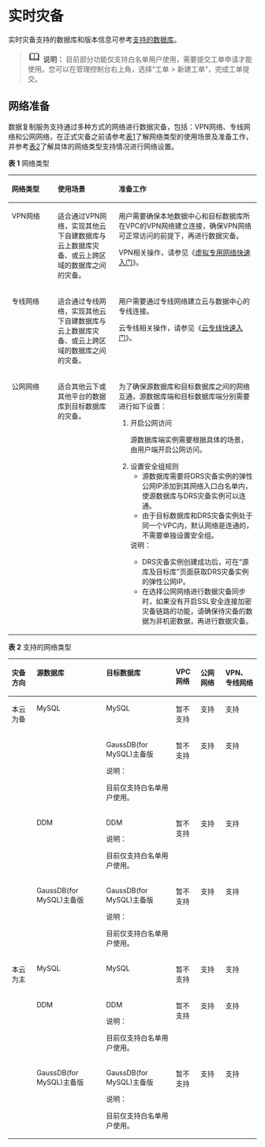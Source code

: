 # 实时灾备<a name="drs_01_0305"></a>

实时灾备支持的数据库和版本信息可参考[支持的数据库](支持的数据库.md#section94921449101416)。

>![](public_sys-resources/icon-note.gif) **说明：** 
>目前部分功能仅支持白名单用户使用，需要提交工单申请才能使用。您可以在管理控制台右上角，选择“工单 \> 新建工单”，完成工单提交。

## 网络准备<a name="zh-cn_topic_0000001149034513_section7123911282"></a>

数据复制服务支持通过多种方式的网络进行数据灾备，包括：VPN网络、专线网络和公网网络，在正式灾备之前请参考[表1](#zh-cn_topic_0000001149034513_table81301656181615)了解网络类型的使用场景及准备工作，并参考[表2](#table1645716771717)了解具体的网络类型支持情况进行网络设置。

**表 1**  网络类型

<a name="zh-cn_topic_0000001149034513_table81301656181615"></a>
<table><thead align="left"><tr id="zh-cn_topic_0000001149034513_row1513013564163"><th class="cellrowborder" valign="top" width="18.5%" id="mcps1.2.4.1.1"><p id="zh-cn_topic_0000001149034513_p1513085671615"><a name="zh-cn_topic_0000001149034513_p1513085671615"></a><a name="zh-cn_topic_0000001149034513_p1513085671615"></a><strong id="zh-cn_topic_0000001149034513_b55681318171719"><a name="zh-cn_topic_0000001149034513_b55681318171719"></a><a name="zh-cn_topic_0000001149034513_b55681318171719"></a>网络类型</strong></p>
</th>
<th class="cellrowborder" valign="top" width="24.560000000000002%" id="mcps1.2.4.1.2"><p id="zh-cn_topic_0000001149034513_p1933549191311"><a name="zh-cn_topic_0000001149034513_p1933549191311"></a><a name="zh-cn_topic_0000001149034513_p1933549191311"></a><strong id="zh-cn_topic_0000001149034513_b1775015515143"><a name="zh-cn_topic_0000001149034513_b1775015515143"></a><a name="zh-cn_topic_0000001149034513_b1775015515143"></a>使用场景</strong></p>
</th>
<th class="cellrowborder" valign="top" width="56.940000000000005%" id="mcps1.2.4.1.3"><p id="zh-cn_topic_0000001149034513_p813011568169"><a name="zh-cn_topic_0000001149034513_p813011568169"></a><a name="zh-cn_topic_0000001149034513_p813011568169"></a><strong id="zh-cn_topic_0000001149034513_b072818014315"><a name="zh-cn_topic_0000001149034513_b072818014315"></a><a name="zh-cn_topic_0000001149034513_b072818014315"></a>准备工作</strong></p>
</th>
</tr>
</thead>
<tbody><tr id="zh-cn_topic_0000001149034513_row513075691614"><td class="cellrowborder" valign="top" width="18.5%" headers="mcps1.2.4.1.1 "><p id="zh-cn_topic_0000001149034513_p8130135619163"><a name="zh-cn_topic_0000001149034513_p8130135619163"></a><a name="zh-cn_topic_0000001149034513_p8130135619163"></a>VPN网络</p>
</td>
<td class="cellrowborder" valign="top" width="24.560000000000002%" headers="mcps1.2.4.1.2 "><p id="zh-cn_topic_0000001149034513_p7783193731416"><a name="zh-cn_topic_0000001149034513_p7783193731416"></a><a name="zh-cn_topic_0000001149034513_p7783193731416"></a>适合通过VPN网络，实现其他云下自建数据库与云上数据库灾备、或云上跨区域的数据库之间的灾备。</p>
</td>
<td class="cellrowborder" valign="top" width="56.940000000000005%" headers="mcps1.2.4.1.3 "><p id="zh-cn_topic_0000001149034513_p1838162621913"><a name="zh-cn_topic_0000001149034513_p1838162621913"></a><a name="zh-cn_topic_0000001149034513_p1838162621913"></a>用户需要确保本地数据中心和目标数据库所在VPC的VPN网络建立连接，确保VPN网络可正常访问的前提下，再进行数据灾备。</p>
<p id="zh-cn_topic_0000001149034513_p46431954163113"><a name="zh-cn_topic_0000001149034513_p46431954163113"></a><a name="zh-cn_topic_0000001149034513_p46431954163113"></a>VPN相关操作，请参见《<a href="https://support.huaweicloud.com/qs-vpn/zh-cn_topic_0133627788.html" target="_blank" rel="noopener noreferrer">虚拟专用网络快速入门</a>》。</p>
</td>
</tr>
<tr id="zh-cn_topic_0000001149034513_row4969916115418"><td class="cellrowborder" valign="top" width="18.5%" headers="mcps1.2.4.1.1 "><p id="zh-cn_topic_0000001149034513_p49704167548"><a name="zh-cn_topic_0000001149034513_p49704167548"></a><a name="zh-cn_topic_0000001149034513_p49704167548"></a>专线网络</p>
</td>
<td class="cellrowborder" valign="top" width="24.560000000000002%" headers="mcps1.2.4.1.2 "><p id="zh-cn_topic_0000001149034513_p137847121412"><a name="zh-cn_topic_0000001149034513_p137847121412"></a><a name="zh-cn_topic_0000001149034513_p137847121412"></a>适合通过专线网络，实现其他云下自建数据库与云上数据库灾备、或云上跨区域的数据库之间的灾备。</p>
</td>
<td class="cellrowborder" valign="top" width="56.940000000000005%" headers="mcps1.2.4.1.3 "><p id="zh-cn_topic_0000001149034513_p1797010167540"><a name="zh-cn_topic_0000001149034513_p1797010167540"></a><a name="zh-cn_topic_0000001149034513_p1797010167540"></a>用户需要通过专线网络建立云与数据中心的专线连接。</p>
<p id="zh-cn_topic_0000001149034513_p169183035219"><a name="zh-cn_topic_0000001149034513_p169183035219"></a><a name="zh-cn_topic_0000001149034513_p169183035219"></a>云专线相关操作，请参见《<a href="https://support.huaweicloud.com/qs-dc/zh-cn_topic_0145790541.html" target="_blank" rel="noopener noreferrer">云专线快速入门</a>》。</p>
</td>
</tr>
<tr id="zh-cn_topic_0000001149034513_row111301056141618"><td class="cellrowborder" valign="top" width="18.5%" headers="mcps1.2.4.1.1 "><p id="zh-cn_topic_0000001149034513_p1213015661613"><a name="zh-cn_topic_0000001149034513_p1213015661613"></a><a name="zh-cn_topic_0000001149034513_p1213015661613"></a>公网网络</p>
</td>
<td class="cellrowborder" valign="top" width="24.560000000000002%" headers="mcps1.2.4.1.2 "><p id="zh-cn_topic_0000001149034513_p13331449101313"><a name="zh-cn_topic_0000001149034513_p13331449101313"></a><a name="zh-cn_topic_0000001149034513_p13331449101313"></a>适合其他云下或其他平台的数据库到目标数据库的灾备。</p>
</td>
<td class="cellrowborder" valign="top" width="56.940000000000005%" headers="mcps1.2.4.1.3 "><p id="zh-cn_topic_0000001149034513_p97175511282"><a name="zh-cn_topic_0000001149034513_p97175511282"></a><a name="zh-cn_topic_0000001149034513_p97175511282"></a>为了确保源数据库和目标数据库之间的网络互通，源数据库端和目标数据库端分别需要进行如下设置：</p>
<a name="zh-cn_topic_0000001149034513_ol971712552814"></a><a name="zh-cn_topic_0000001149034513_ol971712552814"></a><ol id="zh-cn_topic_0000001149034513_ol971712552814"><li>开启公网访问<p id="zh-cn_topic_0000001149034513_p157173518281"><a name="zh-cn_topic_0000001149034513_p157173518281"></a><a name="zh-cn_topic_0000001149034513_p157173518281"></a>源数据库端实例需要根据具体的场景，由用户端开启公网访问。</p>
</li><li>设置安全组规则<a name="zh-cn_topic_0000001149034513_ul14881615102616"></a><a name="zh-cn_topic_0000001149034513_ul14881615102616"></a><ul id="zh-cn_topic_0000001149034513_ul14881615102616"><li>源数据库需要将DRS灾备实例的弹性公网IP添加到其网络入口白名单内，使源数据库与DRS灾备实例可以连通。</li><li>由于目标数据库和DRS灾备实例处于同一个VPC内，默认网络是连通的，不需要单独设置安全组。</li></ul>
<div class="note" id="zh-cn_topic_0000001149034513_note271719582817"><a name="zh-cn_topic_0000001149034513_note271719582817"></a><a name="zh-cn_topic_0000001149034513_note271719582817"></a><span class="notetitle"> 说明： </span><div class="notebody"><a name="zh-cn_topic_0000001149034513_ul1044841115276"></a><a name="zh-cn_topic_0000001149034513_ul1044841115276"></a><ul id="zh-cn_topic_0000001149034513_ul1044841115276"><li>DRS灾备实例创建成功后，可在“源库及目标库”页面获取DRS灾备实例的弹性公网IP。</li><li>在选择公网网络进行数据灾备同步时，如果没有开启SSL安全连接加密灾备链路的功能，请确保待灾备的数据为非机密数据，再进行数据灾备。</li></ul>
</div></div>
</li></ol>
</td>
</tr>
</tbody>
</table>

**表 2**  支持的网络类型

<a name="table1645716771717"></a>
<table><thead align="left"><tr id="row14589791710"><th class="cellrowborder" valign="top" width="10%" id="mcps1.2.7.1.1"><p id="p5458178174"><a name="p5458178174"></a><a name="p5458178174"></a><strong id="b184581474179"><a name="b184581474179"></a><a name="b184581474179"></a>灾备方向</strong></p>
</th>
<th class="cellrowborder" valign="top" width="28.000000000000004%" id="mcps1.2.7.1.2"><p id="p174581675174"><a name="p174581675174"></a><a name="p174581675174"></a><strong id="b9271161011181"><a name="b9271161011181"></a><a name="b9271161011181"></a>源数据库</strong></p>
</th>
<th class="cellrowborder" valign="top" width="28.000000000000004%" id="mcps1.2.7.1.3"><p id="p1344083751716"><a name="p1344083751716"></a><a name="p1344083751716"></a><strong id="b327601016186"><a name="b327601016186"></a><a name="b327601016186"></a>目标数据库</strong></p>
</th>
<th class="cellrowborder" valign="top" width="10%" id="mcps1.2.7.1.4"><p id="p945827181713"><a name="p945827181713"></a><a name="p945827181713"></a><strong id="b34580731717"><a name="b34580731717"></a><a name="b34580731717"></a>VPC网络</strong></p>
</th>
<th class="cellrowborder" valign="top" width="10%" id="mcps1.2.7.1.5"><p id="p845815715171"><a name="p845815715171"></a><a name="p845815715171"></a><strong id="b1645811751717"><a name="b1645811751717"></a><a name="b1645811751717"></a>公网网络</strong></p>
</th>
<th class="cellrowborder" valign="top" width="14.000000000000002%" id="mcps1.2.7.1.6"><p id="p145817781710"><a name="p145817781710"></a><a name="p145817781710"></a><strong id="b1645812717172"><a name="b1645812717172"></a><a name="b1645812717172"></a>VPN、专线网络</strong></p>
</th>
</tr>
</thead>
<tbody><tr id="row34581874178"><td class="cellrowborder" rowspan="4" valign="top" width="10%" headers="mcps1.2.7.1.1 "><p id="p04583721713"><a name="p04583721713"></a><a name="p04583721713"></a>本云为备</p>
</td>
<td class="cellrowborder" rowspan="2" valign="top" width="28.000000000000004%" headers="mcps1.2.7.1.2 "><p id="p1145817761720"><a name="p1145817761720"></a><a name="p1145817761720"></a>MySQL</p>
<p id="p747535713183"><a name="p747535713183"></a><a name="p747535713183"></a></p>
</td>
<td class="cellrowborder" valign="top" width="28.000000000000004%" headers="mcps1.2.7.1.3 "><p id="p1143618379173"><a name="p1143618379173"></a><a name="p1143618379173"></a>MySQL</p>
</td>
<td class="cellrowborder" valign="top" width="10%" headers="mcps1.2.7.1.4 "><p id="p124589781710"><a name="p124589781710"></a><a name="p124589781710"></a>暂不支持</p>
</td>
<td class="cellrowborder" valign="top" width="10%" headers="mcps1.2.7.1.5 "><p id="p1345897141719"><a name="p1345897141719"></a><a name="p1345897141719"></a>支持</p>
</td>
<td class="cellrowborder" valign="top" width="14.000000000000002%" headers="mcps1.2.7.1.6 "><p id="p4458773174"><a name="p4458773174"></a><a name="p4458773174"></a>支持</p>
</td>
</tr>
<tr id="row10475185716188"><td class="cellrowborder" valign="top" headers="mcps1.2.7.1.1 "><p id="p547585731819"><a name="p547585731819"></a><a name="p547585731819"></a><span id="text1119652420195"><a name="text1119652420195"></a><a name="text1119652420195"></a>GaussDB(for MySQL)</span>主备版</p>
<div class="note" id="note109907541105"><a name="note109907541105"></a><a name="note109907541105"></a><span class="notetitle"> 说明： </span><div class="notebody"><p id="p69901354707"><a name="p69901354707"></a><a name="p69901354707"></a><span id="ph15990554806"><a name="ph15990554806"></a><a name="ph15990554806"></a>目前仅支持白名单用户使用。</span></p>
</div></div>
</td>
<td class="cellrowborder" valign="top" headers="mcps1.2.7.1.2 "><p id="p10767195518190"><a name="p10767195518190"></a><a name="p10767195518190"></a>暂不支持</p>
</td>
<td class="cellrowborder" valign="top" headers="mcps1.2.7.1.3 "><p id="p676785571919"><a name="p676785571919"></a><a name="p676785571919"></a>支持</p>
</td>
<td class="cellrowborder" valign="top" headers="mcps1.2.7.1.4 "><p id="p976710553193"><a name="p976710553193"></a><a name="p976710553193"></a>支持</p>
</td>
</tr>
<tr id="row19476257141812"><td class="cellrowborder" valign="top" headers="mcps1.2.7.1.1 "><p id="p17476157151811"><a name="p17476157151811"></a><a name="p17476157151811"></a>DDM</p>
</td>
<td class="cellrowborder" valign="top" headers="mcps1.2.7.1.2 "><p id="p9476175712181"><a name="p9476175712181"></a><a name="p9476175712181"></a>DDM</p>
<div class="note" id="note738375035515"><a name="note738375035515"></a><a name="note738375035515"></a><span class="notetitle"> 说明： </span><div class="notebody"><p id="p1538395085512"><a name="p1538395085512"></a><a name="p1538395085512"></a><span id="ph16383550205511"><a name="ph16383550205511"></a><a name="ph16383550205511"></a>目前仅支持白名单用户使用。</span></p>
</div></div>
</td>
<td class="cellrowborder" valign="top" headers="mcps1.2.7.1.3 "><p id="p7815669204"><a name="p7815669204"></a><a name="p7815669204"></a>暂不支持</p>
</td>
<td class="cellrowborder" valign="top" headers="mcps1.2.7.1.4 "><p id="p16815106142017"><a name="p16815106142017"></a><a name="p16815106142017"></a>支持</p>
</td>
<td class="cellrowborder" valign="top" headers="mcps1.2.7.1.5 "><p id="p781596202016"><a name="p781596202016"></a><a name="p781596202016"></a>支持</p>
</td>
</tr>
<tr id="row10476115713183"><td class="cellrowborder" valign="top" headers="mcps1.2.7.1.1 "><p id="p247615572185"><a name="p247615572185"></a><a name="p247615572185"></a><span id="text479483662015"><a name="text479483662015"></a><a name="text479483662015"></a>GaussDB(for MySQL)</span>主备版</p>
</td>
<td class="cellrowborder" valign="top" headers="mcps1.2.7.1.2 "><p id="p947665731813"><a name="p947665731813"></a><a name="p947665731813"></a><span id="text4703133913204"><a name="text4703133913204"></a><a name="text4703133913204"></a>GaussDB(for MySQL)</span>主备版</p>
<div class="note" id="note145471325207"><a name="note145471325207"></a><a name="note145471325207"></a><span class="notetitle"> 说明： </span><div class="notebody"><p id="p1454711251005"><a name="p1454711251005"></a><a name="p1454711251005"></a><span id="ph1954719253012"><a name="ph1954719253012"></a><a name="ph1954719253012"></a>目前仅支持白名单用户使用。</span></p>
</div></div>
</td>
<td class="cellrowborder" valign="top" headers="mcps1.2.7.1.3 "><p id="p11817162511211"><a name="p11817162511211"></a><a name="p11817162511211"></a>暂不支持</p>
</td>
<td class="cellrowborder" valign="top" headers="mcps1.2.7.1.4 "><p id="p128171225152115"><a name="p128171225152115"></a><a name="p128171225152115"></a>支持</p>
</td>
<td class="cellrowborder" valign="top" headers="mcps1.2.7.1.5 "><p id="p13817825102119"><a name="p13817825102119"></a><a name="p13817825102119"></a>支持</p>
</td>
</tr>
<tr id="row6476185771814"><td class="cellrowborder" rowspan="3" valign="top" width="10%" headers="mcps1.2.7.1.1 "><p id="p8476105715187"><a name="p8476105715187"></a><a name="p8476105715187"></a>本云为主</p>
</td>
<td class="cellrowborder" valign="top" width="28.000000000000004%" headers="mcps1.2.7.1.2 "><p id="p146394542312"><a name="p146394542312"></a><a name="p146394542312"></a>MySQL</p>
</td>
<td class="cellrowborder" valign="top" width="28.000000000000004%" headers="mcps1.2.7.1.3 "><p id="p14631345152312"><a name="p14631345152312"></a><a name="p14631345152312"></a>MySQL</p>
</td>
<td class="cellrowborder" valign="top" width="10%" headers="mcps1.2.7.1.4 "><p id="p6463745162318"><a name="p6463745162318"></a><a name="p6463745162318"></a>暂不支持</p>
</td>
<td class="cellrowborder" valign="top" width="10%" headers="mcps1.2.7.1.5 "><p id="p13463154510234"><a name="p13463154510234"></a><a name="p13463154510234"></a>支持</p>
</td>
<td class="cellrowborder" valign="top" width="14.000000000000002%" headers="mcps1.2.7.1.6 "><p id="p946394572317"><a name="p946394572317"></a><a name="p946394572317"></a>支持</p>
</td>
</tr>
<tr id="row10976211142411"><td class="cellrowborder" valign="top" headers="mcps1.2.7.1.1 "><p id="p1134071710245"><a name="p1134071710245"></a><a name="p1134071710245"></a>DDM</p>
</td>
<td class="cellrowborder" valign="top" headers="mcps1.2.7.1.2 "><p id="p1834014176247"><a name="p1834014176247"></a><a name="p1834014176247"></a>DDM</p>
<div class="note" id="note106921128907"><a name="note106921128907"></a><a name="note106921128907"></a><span class="notetitle"> 说明： </span><div class="notebody"><p id="p5692142811015"><a name="p5692142811015"></a><a name="p5692142811015"></a><span id="ph26925286018"><a name="ph26925286018"></a><a name="ph26925286018"></a>目前仅支持白名单用户使用。</span></p>
</div></div>
</td>
<td class="cellrowborder" valign="top" headers="mcps1.2.7.1.3 "><p id="p8340131710245"><a name="p8340131710245"></a><a name="p8340131710245"></a>暂不支持</p>
</td>
<td class="cellrowborder" valign="top" headers="mcps1.2.7.1.4 "><p id="p3340171732414"><a name="p3340171732414"></a><a name="p3340171732414"></a>支持</p>
</td>
<td class="cellrowborder" valign="top" headers="mcps1.2.7.1.5 "><p id="p1334012171242"><a name="p1334012171242"></a><a name="p1334012171242"></a>支持</p>
</td>
</tr>
<tr id="row124771357171811"><td class="cellrowborder" valign="top" headers="mcps1.2.7.1.1 "><p id="p10970322240"><a name="p10970322240"></a><a name="p10970322240"></a><span id="text4970142162418"><a name="text4970142162418"></a><a name="text4970142162418"></a>GaussDB(for MySQL)</span>主备版</p>
</td>
<td class="cellrowborder" valign="top" headers="mcps1.2.7.1.2 "><p id="p89700262411"><a name="p89700262411"></a><a name="p89700262411"></a><span id="text797014292414"><a name="text797014292414"></a><a name="text797014292414"></a>GaussDB(for MySQL)</span>主备版</p>
<div class="note" id="note121821331504"><a name="note121821331504"></a><a name="note121821331504"></a><span class="notetitle"> 说明： </span><div class="notebody"><p id="p918218311702"><a name="p918218311702"></a><a name="p918218311702"></a><span id="ph718212311007"><a name="ph718212311007"></a><a name="ph718212311007"></a>目前仅支持白名单用户使用。</span></p>
</div></div>
</td>
<td class="cellrowborder" valign="top" headers="mcps1.2.7.1.3 "><p id="p17971528245"><a name="p17971528245"></a><a name="p17971528245"></a>暂不支持</p>
</td>
<td class="cellrowborder" valign="top" headers="mcps1.2.7.1.4 "><p id="p1297114219249"><a name="p1297114219249"></a><a name="p1297114219249"></a>支持</p>
</td>
<td class="cellrowborder" valign="top" headers="mcps1.2.7.1.5 "><p id="p159718242414"><a name="p159718242414"></a><a name="p159718242414"></a>支持</p>
</td>
</tr>
</tbody>
</table>

